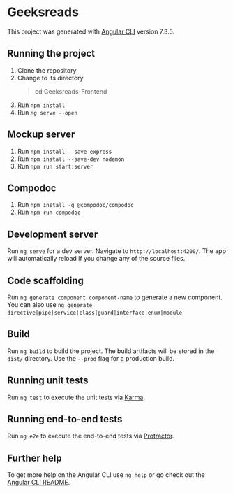 # Geeksreads

This project was generated with [Angular CLI](https://github.com/angular/angular-cli) version 7.3.5.

## Running the project

1. Clone the repository
2. Change to its directory
    > cd Geeksreads-Frontend
3. Run `npm install`
4. Run `ng serve --open`

## Mockup server

1. Run `npm install --save express`
2. Run `npm install --save-dev nodemon`
3. Run `npm run start:server`

## Compodoc

1. Run `npm install -g @compodoc/compodoc`
2. Run `npm run compodoc`

## Development server

Run `ng serve` for a dev server. Navigate to `http://localhost:4200/`. The app will automatically reload if you change any of the source files.

## Code scaffolding

Run `ng generate component component-name` to generate a new component. You can also use `ng generate directive|pipe|service|class|guard|interface|enum|module`.

## Build

Run `ng build` to build the project. The build artifacts will be stored in the `dist/` directory. Use the `--prod` flag for a production build.

## Running unit tests

Run `ng test` to execute the unit tests via [Karma](https://karma-runner.github.io).

## Running end-to-end tests

Run `ng e2e` to execute the end-to-end tests via [Protractor](http://www.protractortest.org/).

## Further help

To get more help on the Angular CLI use `ng help` or go check out the [Angular CLI README](https://github.com/angular/angular-cli/blob/master/README.md).
